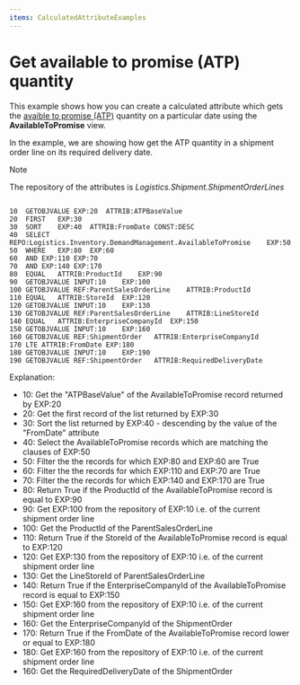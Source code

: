 ```yaml
---
items: CalculatedAttributeExamples
---
```


# Get available to promise (ATP) quantity

This example shows how you can create a calculated attribute which gets the [avaible to promise (ATP)](https://docs.erp.net/tech/modules/logistics/planning/available-to-promise/index.html) quantity on a particular date using the **AvailableToPromise** view.

In the example, we are showing how get the ATP quantity in a shipment order line on its required delivery date.

> [!NOTE]
> 
> The repository of the attributes is *Logistics.Shipment.ShipmentOrderLines*

```

10	GETOBJVALUE	EXP:20	ATTRIB:ATPBaseValue		
20	FIRST	EXP:30				
30	SORT	EXP:40	ATTRIB:FromDate	CONST:DESC
40	SELECT	REPO:Logistics.Inventory.DemandManagement.AvailableToPromise	EXP:50		
50	WHERE	EXP:80	EXP:60		
60	AND	EXP:110	EXP:70		
70	AND	EXP:140	EXP:170		
80	EQUAL	ATTRIB:ProductId	EXP:90		
90	GETOBJVALUE	INPUT:10	EXP:100		
100	GETOBJVALUE	REF:ParentSalesOrderLine	ATTRIB:ProductId		
110	EQUAL	ATTRIB:StoreId	EXP:120		
120	GETOBJVALUE	INPUT:10	EXP:130		
130	GETOBJVALUE	REF:ParentSalesOrderLine	ATTRIB:LineStoreId		
140	EQUAL	ATTRIB:EnterpriseCompanyId	EXP:150		
150	GETOBJVALUE	INPUT:10	EXP:160		
160	GETOBJVALUE	REF:ShipmentOrder	ATTRIB:EnterpriseCompanyId		
170	LTE	ATTRIB:FromDate	EXP:180		
180	GETOBJVALUE	INPUT:10	EXP:190		
190	GETOBJVALUE	REF:ShipmentOrder	ATTRIB:RequiredDeliveryDate		

```

Explanation:
 
- 10: Get the "ATPBaseValue" of the AvailableToPromise record returned by EXP:20
- 20: Get the first record of the list returned by EXP:30
- 30: Sort the list returned by EXP:40 - descending by the value of the "FromDate" attribute
- 40: Select the AvailableToPromise records which are matching the clauses of EXP:50
- 50: Filter the the records for which EXP:80 and EXP:60 are True
- 60: Filter the the records for which EXP:110 and EXP:70 are True
- 70: Filter the the records for which EXP:140 and EXP:170 are True 
- 80: Return True if the ProductId of the AvailableToPromise record is equal to EXP:90
- 90: Get EXP:100 from the repository of EXP:10 i.e. of the current shipment order line
- 100: Get the ProductId of the ParentSalesOrderLine 
- 110: Return True if the StoreId of the AvailableToPromise record is equal to EXP:120
- 120: Get EXP:130 from the repository of EXP:10 i.e. of the current shipment order line
- 130: Get the LineStoreId of ParentSalesOrderLine 
- 140: Return True if the EnterpriseCompanyId of the AvailableToPromise record is equal to EXP:150
- 150: Get EXP:160 from the repository of EXP:10 i.e. of the current shipment order line
- 160: Get the EnterpriseCompanyId of the ShipmentOrder 
- 170: Return True if the FromDate of the AvailableToPromise record lower or equal to EXP:180
- 180: Get EXP:160 from the repository of EXP:10 i.e. of the current shipment order line
- 160: Get the RequiredDeliveryDate of the ShipmentOrder 
